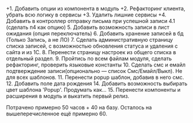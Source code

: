 +1. Добавить опции из компонента в модуль
+2. Рефакторинг клиента, убрать всю логику в сервисы
+3. Удалить лишние сервисы
+4. Добавить в контроллер отправку письма при успешной записи
4.1 (сделать п4 как опцию)
5. Добавить возможность записи в лист ожидания (опция переключатель)
6. Добавить хранение записей в бд (Только Запись, а не ЛО)
7. Сделать административную страницу списка записей, с возможностью обновления статуса и удаления с сайта и из 1С.
8. Перенести страницу настроек из общего списка в отдельный раздел.
9. Пройтись по всем файлам модуля, сделать рефакторинг, проверить языковые константы
10. Сделать смс и емайл подтверждение записи(опционально — список Смс/Емайл/Выкл). Не для всех шаблонов.
11. Перенести popup шаблон, добавив в него смс.
12. Добавить поле дата рождения
14. Добавить возможность выбирать цвет шаблона 'Popup'. Продумать как...
15. Перенести компоненты и расширения в модуль и выкатить первый релиз.

Потрачено примерно 50 часов + 40 на базу. Осталось на вышеперечисленное ещё примерно 60.